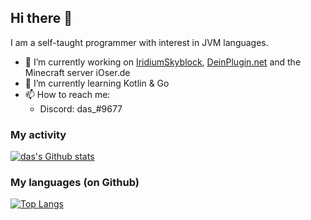 ## Hi there 👋

I am a self-taught programmer with interest in JVM languages. 

- 🔭 I’m currently working on [IridiumSkyblock](https://github.com/IridiumLLC/IridiumSkyblock), [DeinPlugin.net](https://github.com/DeinPluginNet) and the Minecraft server iOser.de
- 🌱 I’m currently learning Kotlin & Go
- 📫 How to reach me: 
  - Discord: das_#9677

### My activity
[![das's Github stats](https://github-readme-stats.vercel.app/api?username=dlsf&theme=radical)](https://github-readme-stats.vercel.app/api?username=dlsf&theme=radical)
<br>
### My languages (on Github)
[![Top Langs](https://github-readme-stats.vercel.app/api/top-langs/?username=dlsf)](https://github-readme-stats.vercel.app/api/top-langs/?username=dlsf)

<!--
**dlsf/dlsf** is a ✨ _special_ ✨ repository because its `README.md` (this file) appears on your GitHub profile.

Here are some ideas to get you started:

- 🔭 I’m currently working on ...
- 🌱 I’m currently learning ...
- 👯 I’m looking to collaborate on ...
- 🤔 I’m looking for help with ...
- 💬 Ask me about ...
- 📫 How to reach me: ...
- 😄 Pronouns: ...
- ⚡ Fun fact: ...
-->
